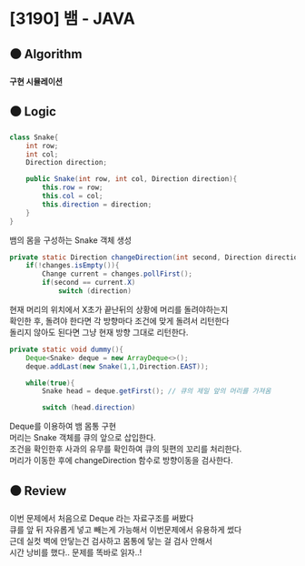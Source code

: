 # [3190] 뱀 - JAVA

## :black_circle: Algorithm
**구현 시뮬레이션**

## :black_circle: Logic

```Java
class Snake{
    int row;
    int col;
    Direction direction;

    public Snake(int row, int col, Direction direction){
        this.row = row;
        this.col = col;
        this.direction = direction;
    }
}
```

뱀의 몸을 구성하는 Snake 객체 생성

```Java
private static Direction changeDirection(int second, Direction direction){
    if(!changes.isEmpty()){
        Change current = changes.pollFirst();
        if(second == current.X)
            switch (direction)
```

현재 머리의 위치에서 X초가 끝난뒤의 상황에 머리를 돌려야하는지  
확인한 후, 돌려야 한다면 각 방향마다 조건에 맞게 돌려서 리턴한다  
돌리지 않아도 된다면 그냥 현재 방향 그대로 리턴한다.

```Java
private static void dummy(){
    Deque<Snake> deque = new ArrayDeque<>();
    deque.addLast(new Snake(1,1,Direction.EAST));

    while(true){
        Snake head = deque.getFirst(); // 큐의 제일 앞의 머리를 가져옴

        switch (head.direction)
```

Deque를 이용하여 뱀 몸통 구현  
머리는 Snake 객체를 큐의 앞으로 삽입한다.  
조건을 확인한후 사과의 유무를 확인하여 큐의 뒷편의 꼬리를 처리한다.  
머리가 이동한 후에 changeDirection 함수로 방향이동을 검사한다.

## :black_circle: Review
이번 문제에서 처음으로 Deque 라는 자료구조를 써봤다  
큐를 앞 뒤 자유롭게 넣고 빼는게 가능해서 이번문제에서 유용하게 썼다  
근데 실컷 벽에 안닿는건 검사하고 몸통에 닿는 걸 검사 안해서  
시간 낭비를 했다.. 문제를 똑바로 읽자..!